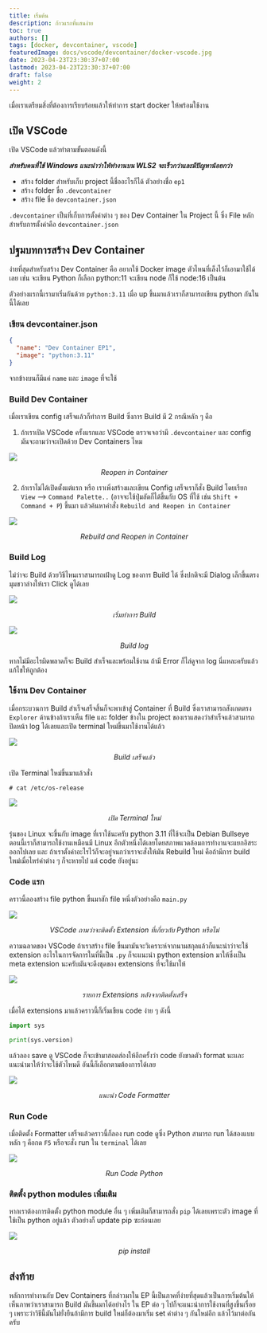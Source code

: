 ```yaml
---
title: เริ่มต้น
description: ก้าวแรกที่แสนง่าย
toc: true
authors: []
tags: [docker, devcontainer, vscode]
featuredImage: docs/vscode/devcontainer/docker-vscode.jpg
date: 2023-04-23T23:30:37+07:00
lastmod: 2023-04-23T23:30:37+07:00
draft: false
weight: 2
---
```


เมื่อเราเตรียมสิ่งที่ต้องการเรียบร้อยแล้วให้ทำการ start docker ให้พร้อมใช้งาน

## เปิด VSCode

เปิด VSCode แล้วทำตามขั้นตอนดังนี้

*__สำหรับคนที่ใช้ Windows แนะนำว่าให้ทำงานบน WLS2 จะเร็วกว่าและมีปัญหาน้อยกว่า__*

* สร้าง folder สำหรับเก็บ project นี้ชื่ออะไรก็ได้ ตัวอย่างชื่อ `ep1`
* สร้าง folder ขื่อ `.devcontainer`
* สร้าง file ชื่อ `devcontainer.json`

`.devcontainer` เป็นที่เก็บการตั้งค่าต่าง ๆ ของ Dev Container ใน Project นี้ ซึ่ง File หลักสำหรับการตั้งค่าคือ `devcontainer.json`

## ปฐมบทการสร้าง Dev Container

ง่ายที่สุดสำหรับสร้าง Dev Container คือ อยากใช้ Docker image ตัวไหนที่เล็งไว้ก็เอามาใช้ได้เลย เช่น จะเขียน Python ก็เลือก python:11 จะเขียน node ก็ใช้ node:16 เป็นต้น 

ตัวอย่างแรกนี้เรามาเริ่มกันด้วย `python:3.11` เมื่อ up ขึ้นมาแล้วเราก็สามารถเขียน python กันในนี้ได้เลย

### เขียน devcontainer.json

```json
{
  "name": "Dev Container EP1",
  "image": "python:3.11"
}

```

จากข้างบนก็มีแค่ `name` และ `image` ที่จะใช้

### Build Dev Container

เมื่อเราเขียน config เสร็จแล้วก็ทำการ Build ซึ่งการ Build มี 2 กรณีหลัก ๆ คือ

1. ถ้าเราเปิด VSCode ครั้งแรกและ VSCode ตรวจเจอว่ามี `.devcontainer` และ config มันจะถามว่าจะเปิดด้วย Dev Containers ไหม

[![](/docs/vscode/devcontainer/reopen_in_container.png)](/docs/vscode/devcontainer/reopen_in_container.png)
*<center>Reopen in Container</center>*

2. ถ้าเราไม่ได้เปิดตั้งแต่แรก หรือ เราเพิ่งสร้างและเขียน Config เสร็จเราก็สั่ง Build โดยเรียก `View` --> `Command Palette..` (อาจจะใช้ปุ่มลัดก็ได้ขึ้นกับ OS ที่ใช้ เช่น `Shift + Command + P`) ขึ้นมา แล้วค้นหาคำสั่ง `Rebuild and Reopen in Container`

[![](/docs/vscode/devcontainer/rebuild_and_reopen.png)](/docs/vscode/devcontainer/rebuild_and_reopen.png)
*<center>Rebuild and Reopen in Container</center>*

### Build Log

ไม่ว่าจะ Build ด้วยวิธีไหนเราสามารถเฝ้าดู Log ของการ Build ได้ ซึ่งปกติจะมี Dialog เล็กขึ้นตรงมุมขวาล่างให้เรา Click ดูได้เลย

[![](/docs/vscode/devcontainer/building_start.jpg)](/docs/vscode/devcontainer/building_start.jpg)
*<center>เริ่มทำการ Build</center>*

[![](/docs/vscode/devcontainer/building.jpg)](/docs/vscode/devcontainer/building.jpg)
*<center>Build log</center>*

หากไม่มีอะไรผิดพลาดก็จะ Build สำเร็จและพร้อมใช้งาน ถ้ามี Error ก็ไล่ดูจาก log นี่แหละครับแล้วแก้ไขให้ถูกต้อง

### ใช้งาน Dev Container

เมื่อกระบวนการ Build สำเร็จเสร็จสิ้นก็จะพาเข้าสู่ Container ที่ Build ซึ่งเราสามารถสังเกตตรง `Explorer` ด้านข้างถ้าเราเห็น file และ folder ข้างใน project ของเราแสดงว่าสำเร็จแล้วสามารถปิดหน้า log ได้เลยและเปิด terminal ใหม่ขึ้นมาใช้งานได้แล้ว

[![](/docs/vscode/devcontainer/build_finished.jpg)](/docs/vscode/devcontainer/build_finished.jpg)
*<center>Build เสร็จแล้ว</center>*

เปิด Terminal ใหม่ขึ้นมาแล้วสั่ง

```shell
# cat /etc/os-release
```

[![](/docs/vscode/devcontainer/show_linux_version.jpg)](/docs/vscode/devcontainer/show_linux_version.jpg)
*<center>เปิด Terminal ใหม่</center>*

รุ่นของ Linux จะขึ้นกับ image ที่เราใช้นะครับ python 3.11 ที่ใช้จะเป็น Debian Bullseye ตอนนี้เราก็สามารถใช้งานเหมือนมี Linux อีกตัวหนึ่งได้เลยโดยสภาพแวดล้อมการทำงานจะแยกอิสระออกไปเลย และ ถ้าเราตั้งค่าอะไรไว้ก็จะอยู่จนกว่าเราจะสั่งให้มัน Rebuild ใหม่ คือถ้ามีการ build ใหม่เมื่อไหร่ค่าต่าง ๆ ก็จะหายไป แต่ code ยังอยู่นะ

### Code แรก

คราวนี้ลองสร้าง file python ขึ้นมาสัก file หนึ่งตัวอย่างคือ `main.py`

[![](/docs/vscode/devcontainer/install_recomment_extension01.jpg)](/docs/vscode/devcontainer/install_recomment_extension01.jpg)
*<center>VSCode ถามว่าจะติดตั้ง Extension ที่เกี่ยวกับ Python หรือไม่</center>*

ความฉลาดของ VSCode ถ้าเราสร้าง file ขึ้นมามันจะวิเคราะห์จากนามสกุลแล้วก็แนะนำว่าจะใช้ extension อะไรในการจัดการในที่นี้เป็น `.py` ก็จะแนะนำ python extension มาให้ซึ่งเป็น meta extension นะครับมันจะดึงชุดของ extensions ที่จะใช้มาให้

[![](/docs/vscode/devcontainer/extensions_list.jpg)](/docs/vscode/devcontainer/extensions_list.jpg)
*<center>รายการ Extensions หลังจากติดตั้งเสร็จ</center>*

เมื่อได้ extensions มาแล้วคราวนี้ก็เริ่มเขียน code ง่าย ๆ ดังนี้

```python
import sys

print(sys.version)
```

แล้วลอง save ดู VSCode ก็จะเข้ามาสอดส่องให้อีกครั้งว่า code ยังขาดตัว format นะและแนะนำมาให้ว่าจะใช้ตัวไหนดี อันนี้ก็เลือกตามต้องการได้เลย

[![](/docs/vscode/devcontainer/install_formatter.jpg)](/docs/vscode/devcontainer/install_formatter.jpg)
*<center>แนะนำ Code Formatter</center>*

### Run Code

เมื่อติดตั้ง Formatter เสร็จแล้วคราวนี้ก็ลอง run code ดูซึ่ง Python สามารถ run ได้สองแบบหลัก ๆ คือกด `F5` หรือจะสั่ง run ใน `terminal` ได้เลย

[![](/docs/vscode/devcontainer/run_python.jpg)](/docs/vscode/devcontainer/run_python.jpg)
*<center>Run Code Python</center>*

### ติดตั้ง python modules เพิ่มเติม

หากเราต้องการติดตั้ง python module อื่น ๆ เพิ่มเติมก็สามารถสั่ง `pip` ได้เลยเพราะตัว image ที่ใช้เป็น python อยู่แล้ว ตัวอย่างก็ update pip ซะก่อนเลย

[![](/docs/vscode/devcontainer/pip_install.jpg)](/docs/vscode/devcontainer/pip_install.jpg)
*<center>pip install</center>*

## ส่งท้าย

หลักการทำงานกับ Dev Containers ที่กล่าวมาใน EP นี้เป็นภาคที่ง่ายที่สุดแล้วเป็นการเริ่มต้นให้เห็นภาพว่าเราสามารถ Build มันขึ้นมาได้อย่างไร ใน EP ต่อ ๆ ไปก็จะแนะนำการใช้งานที่สูงขึ้นเรื่อย ๆ เพราะว่าวิธีนี้มันไม่ยั่งยืนถ้ามีการ build ใหม่ก็ต้องมาเริ่ม set ค่าต่าง ๆ กันใหม่อีก แล้วไว้มาต่อกันครับ